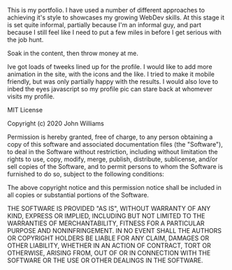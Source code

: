 <!-----Summary-------->
This is my portfolio. I have used a number of different approaches to achieving it's style to showcases my growing WebDev skills.
At this stage it is set quite informal, partially because I'm an informal guy, and part because I still feel like I need to put a few miles in before I get serious with the job hunt. 
<!-----How to use-------->
Soak in the content, then throw money at me.

<!-------Future Improvements-------->
Ive got loads of tweeks lined up for the profile. I would like to add more animation in the site, with the icons and the like. 
I tried to make it mobile friendly, but was only partially happy with the results. I would also love to inbed the eyes javascript so my profile pic can stare back at whomever visits my profile.
<!--------License information-------------->
MIT License

Copyright (c) 2020 John Williams

Permission is hereby granted, free of charge, to any person obtaining a copy of this software and associated documentation files (the "Software"), to deal in the Software without restriction, including without limitation the rights to use, copy, modify, merge, publish, distribute, sublicense, and/or sell copies of the Software, and to permit persons to whom the Software is furnished to do so, subject to the following conditions:

The above copyright notice and this permission notice shall be included in all copies or substantial portions of the Software.

THE SOFTWARE IS PROVIDED "AS IS", WITHOUT WARRANTY OF ANY KIND, EXPRESS OR IMPLIED, INCLUDING BUT NOT LIMITED TO THE WARRANTIES OF MERCHANTABILITY, FITNESS FOR A PARTICULAR PURPOSE AND NONINFRINGEMENT. IN NO EVENT SHALL THE AUTHORS OR COPYRIGHT HOLDERS BE LIABLE FOR ANY CLAIM, DAMAGES OR OTHER LIABILITY, WHETHER IN AN ACTION OF CONTRACT, TORT OR OTHERWISE, ARISING FROM, OUT OF OR IN CONNECTION WITH THE SOFTWARE OR THE USE OR OTHER DEALINGS IN THE SOFTWARE.
